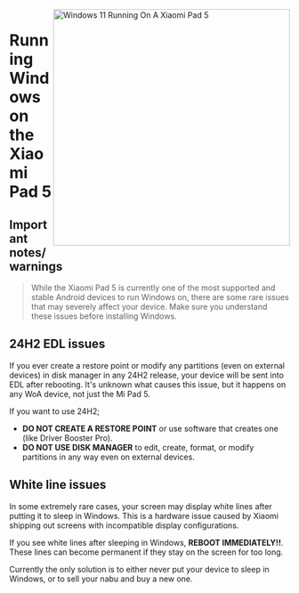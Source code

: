 <img align="right" src="https://raw.githubusercontent.com/erdilS/Port-Windows-11-Xiaomi-Pad-5/main/nabu.png" width="425" alt="Windows 11 Running On A Xiaomi Pad 5">

# Running Windows on the Xiaomi Pad 5

## Important notes/warnings
> While the Xiaomi Pad 5 is currently one of the most supported and stable Android devices to run Windows on, there are some rare issues that may severely affect your device. Make sure you understand these issues before installing Windows.

## 24H2 EDL issues
If you ever create a restore point or modify any partitions (even on external devices) in disk manager in any 24H2 release, your device will be sent into EDL after rebooting. It's unknown what causes this issue, but it happens on any WoA device, not just the Mi Pad 5.

If you want to use 24H2;
- **DO NOT CREATE A RESTORE POINT** or use software that creates one (like Driver Booster Pro).
- **DO NOT USE DISK MANAGER** to edit, create, format, or modify partitions in any way even on external devices.

## White line issues
In some extremely rare cases, your screen may display white lines after putting it to sleep in Windows. This is a hardware issue caused by Xiaomi shipping out screens with incompatible display configurations.

If you see white lines after sleeping in Windows, **REBOOT IMMEDIATELY!!**. These lines can become permanent if they stay on the screen for too long.

Currently the only solution is to either never put your device to sleep in Windows, or to sell your nabu and buy a new one.

























